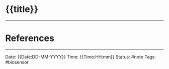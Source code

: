 # {{title}}





---
# References


---
Date: {{Date:DD-MM-YYYY}}
Time: {{Time:HH:mm}}
Status: #note
Tags: #biosensor